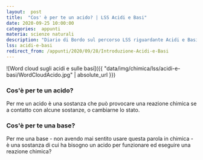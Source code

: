 ```yaml
---
layout:  post
title:  "Cos' è per te un acido? | LSS Acidi e Basi"
date: 2020-09-25 10:00:00
categories:  appunti
materia: scienze naturali
description: "Diario di Bordo sul percorso LSS riguardante Acidi e Basi. In questa giornata abbiamo discusso riguardo a cos'è per noi un acido e una base."
lss: acidi-e-basi
redirect_from: /appunti/2020/09/28/Introduzione-Acidi-e-Basi
---
```


![Word cloud sugli acidi e sulle basi]({{ "data/img/chimica/lss/acidi-e-basi/WordCloudAcido.jpg" | absolute_url }})

### Cos'è per te un acido?

Per me un acido è una sostanza che può provocare una reazione chimica se a contatto con  alcune sostanze, o cambiarne lo stato.

### Cos'è per te una base?

Per me una base - non avendo mai sentito usare questa parola in chimica - è una sostanza di cui ha bisogno un acido per funzionare ed eseguire una reazione chimica?
